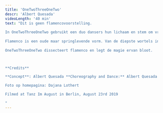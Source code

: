 ```yaml
---
title: 'OneTwoThreeOneTwo'
descr: 'Albert Quesada'
videoLength: '40 min'
text: "Dit is geen flamencovoorstelling.  
  
In OneTwoThreeOneTwo gebruikt een duo dansers hun lichaam en stem om vragen te stellen: wat is flamenco? Hoe creëert deze ongeschreven taal – tegelijkertijd muziek en dans – zo’n intense, directe communicatie?  
  
Flamenco is een oude maar springlevende vorm. Van de diepste wortels in de zigeunermuziek tot de grootse podiumproducties van vandaag: de kracht komt steeds van hetzelfde fundamentele ritme: 123 123 12 12 12. De intimiteit en de interactie met het publiek van de flamenco tablao creëert een complex web van betekenis, expressie en verhaal – een unieke reeks rituelen en technieken die groeien en evolueren.  
  
OneTwoThreeOneTwo dissecteert flamenco en legt de magie ervan bloot.

‍

**Credits**

**Concept**: Albert Quesada **Choreography and Dance:** Albert Quesada & Zoltán Vakulya **Sound Design:** Albert Quesada **Light Design**: Bert Van Dijck **Music:** Sabicas, Miguel Poveda, Manolo Caracol, Camarón de la Isla **Costumes:** Sofie Durnez Program **Text:** JS Rafaeli **Musical Advise:** Juan Carlos Lérida **Choreographic Assistant:** Petra Söör & Leo Castro **Production:** Albert Quesada / Klein Verzet vzw **Coproduction:**  Charleroi Danses, CCNR, Mercat de les Flors, Vooruit in the frame of the European Network DNA (Departures and Arrivals) / **Co-funded by** the Creative Europe Program of the European Union **With the support of:** SACD, the Vlaamse Gemeenschapscommissie, the Culture Programme of the European Union, and the Koning Boudewijn Stichting **In collaboration with:** PACT Zollverein, Kaaitheater, TAKT/Provinciaal Domein Dommelhof, STUK, El Graner, L’animal a l’esquena

Foto op homepagina: Dajana Lothert

Filmed at Tanz Im August in Berlin, August 23rd 2019

‍"
---
```

